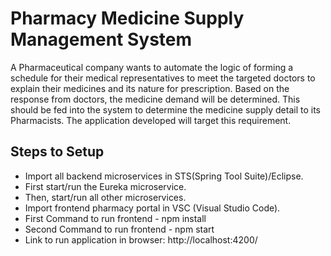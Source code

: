 # Pharmacy Medicine Supply Management System

A Pharmaceutical company wants to automate the logic of forming a schedule for 
their medical representatives to meet the targeted doctors to explain their 
medicines and its nature for prescription. Based on the response from doctors, the 
medicine demand will be determined. This should be fed into the system to 
determine the medicine supply detail to its Pharmacists. The application 
developed will target this requirement.

## Steps to Setup

- Import all backend microservices in STS(Spring Tool Suite)/Eclipse.
- First start/run the Eureka microservice.
- Then, start/run all other microservices.
- Import frontend pharmacy portal in VSC (Visual Studio Code).
- First Command to run frontend - npm install
- Second Command to run frontend - npm start
- Link to run application in browser: http://localhost:4200/


